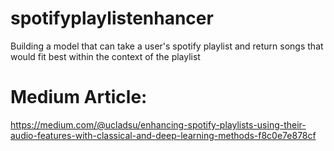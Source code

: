 # spotifyplaylistenhancer
Building a model that can take a user's spotify playlist and return songs that would fit best within the context of the playlist

# Medium Article:
https://medium.com/@ucladsu/enhancing-spotify-playlists-using-their-audio-features-with-classical-and-deep-learning-methods-f8c0e7e878cf

